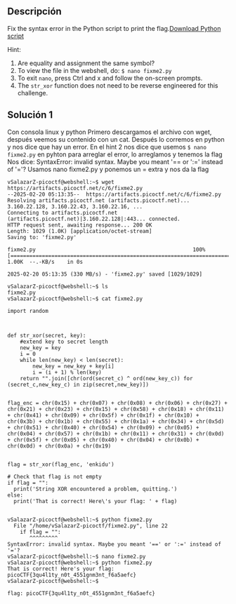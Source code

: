 ## Descripción 
Fix the syntax error in the Python script to print the flag.[Download Python script](https://artifacts.picoctf.net/c/6/fixme2.py)

Hint:
1. Are equality and assignment the same symbol?
2. To view the file in the webshell, do: `$ nano fixme2.py`
3. To exit `nano`, press Ctrl and x and follow the on-screen prompts.
4. The `str_xor` function does not need to be reverse engineered for this challenge.
## Solución 1

Con consola linux y python
Primero descargamos el archivo con wget, después veemos su contenido con un cat. Después lo corremos en python y nos dice que hay un error.
En el hint 2 nos dice que usemos `$ nano fixme2.py` en pyhton para arreglar el error, lo arreglamos y tenemos la flag
Nos dice: SyntaxError: invalid syntax. Maybe you meant '== or ':=' instead of '='?
Usamos nano fixme2.py y ponemos un = extra y nos da la flag

```
vSalazarZ-picoctf@webshell:~$ wget https://artifacts.picoctf.net/c/6/fixme2.py
--2025-02-20 05:13:35--  https://artifacts.picoctf.net/c/6/fixme2.py
Resolving artifacts.picoctf.net (artifacts.picoctf.net)... 3.160.22.128, 3.160.22.43, 3.160.22.16, ...
Connecting to artifacts.picoctf.net (artifacts.picoctf.net)|3.160.22.128|:443... connected.
HTTP request sent, awaiting response... 200 OK
Length: 1029 (1.0K) [application/octet-stream]
Saving to: 'fixme2.py'

fixme2.py                                                  100%[=======================================================================================================================================>]   1.00K  --.-KB/s    in 0s      

2025-02-20 05:13:35 (330 MB/s) - 'fixme2.py' saved [1029/1029]

vSalazarZ-picoctf@webshell:~$ ls
fixme2.py
vSalazarZ-picoctf@webshell:~$ cat fixme2.py

import random



def str_xor(secret, key):
    #extend key to secret length
    new_key = key
    i = 0
    while len(new_key) < len(secret):
        new_key = new_key + key[i]
        i = (i + 1) % len(key)        
    return "".join([chr(ord(secret_c) ^ ord(new_key_c)) for (secret_c,new_key_c) in zip(secret,new_key)])


flag_enc = chr(0x15) + chr(0x07) + chr(0x08) + chr(0x06) + chr(0x27) + chr(0x21) + chr(0x23) + chr(0x15) + chr(0x58) + chr(0x18) + chr(0x11) + chr(0x41) + chr(0x09) + chr(0x5f) + chr(0x1f) + chr(0x10) + chr(0x3b) + chr(0x1b) + chr(0x55) + chr(0x1a) + chr(0x34) + chr(0x5d) + chr(0x51) + chr(0x40) + chr(0x54) + chr(0x09) + chr(0x05) + chr(0x04) + chr(0x57) + chr(0x1b) + chr(0x11) + chr(0x31) + chr(0x0d) + chr(0x5f) + chr(0x05) + chr(0x40) + chr(0x04) + chr(0x0b) + chr(0x0d) + chr(0x0a) + chr(0x19)

  
flag = str_xor(flag_enc, 'enkidu')

# Check that flag is not empty
if flag = "":
  print('String XOR encountered a problem, quitting.')
else:
  print('That is correct! Here\'s your flag: ' + flag)


vSalazarZ-picoctf@webshell:~$ python fixme2.py
  File "/home/vSalazarZ-picoctf/fixme2.py", line 22
    if flag = "":
       ^^^^^^^^^
SyntaxError: invalid syntax. Maybe you meant '==' or ':=' instead of '='?
vSalazarZ-picoctf@webshell:~$ nano fixme2.py
vSalazarZ-picoctf@webshell:~$ python fixme2.py
That is correct! Here's your flag: picoCTF{3qu4l1ty_n0t_4551gnm3nt_f6a5aefc}
vSalazarZ-picoctf@webshell:~$ 

flag: picoCTF{3qu4l1ty_n0t_4551gnm3nt_f6a5aefc}
```
